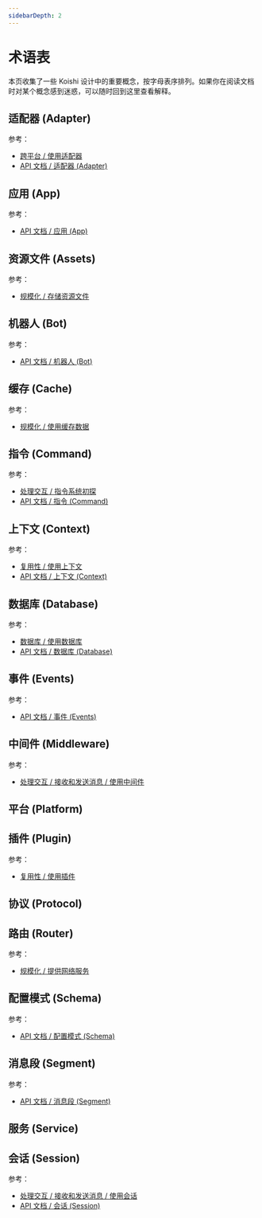 ```yaml
---
sidebarDepth: 2
---
```


# 术语表

本页收集了一些 Koishi 设计中的重要概念，按字母表序排列。如果你在阅读文档时对某个概念感到迷惑，可以随时回到这里查看解释。

## 适配器 (Adapter)

参考：

- [跨平台 / 使用适配器](../adapter/adapter.md)
- [API 文档 / 适配器 (Adapter)](../../api/adapter.md)

## 应用 (App)

参考：

- [API 文档 / 应用 (App)](../../api/app.md)

## 资源文件 (Assets)

参考：

- [规模化 / 存储资源文件](../service/assets.md)

## 机器人 (Bot)

参考：

- [API 文档 / 机器人 (Bot)](../../api/bot.md)

## 缓存 (Cache)

参考：

- [规模化 / 使用缓存数据](../service/cache.md)

## 指令 (Command)

参考：

- [处理交互 / 指令系统初探](../message/command.md)
- [API 文档 / 指令 (Command)](../../api/command.md)

## 上下文 (Context)

参考：

- [复用性 / 使用上下文](../plugin/context.md)
- [API 文档 / 上下文 (Context)](../../api/context.md)

## 数据库 (Database)

参考：

- [数据库 / 使用数据库](../database/database.md)
- [API 文档 / 数据库 (Database)](../../api/database.md)

## 事件 (Events)

参考：

- [API 文档 / 事件 (Events)](../../api/events.md)

## 中间件 (Middleware)

参考：

- [处理交互 / 接收和发送消息 / 使用中间件](../message/message.md#使用中间件)

## 平台 (Platform)

## 插件 (Plugin)

参考：

- [复用性 / 使用插件](../plugin/plugin.md)

## 协议 (Protocol)

## 路由 (Router)

参考：

- [规模化 / 提供网络服务](../service/router.md)

## 配置模式 (Schema)

参考：

- [API 文档 / 配置模式 (Schema)](../../api/schema.md)

## 消息段 (Segment)

参考：

- [API 文档 / 消息段 (Segment)](../../api/segment.md)

## 服务 (Service)

## 会话 (Session)

参考：

- [处理交互 / 接收和发送消息 / 使用会话](../message/message.md#使用会话)
- [API 文档 / 会话 (Session)](../../api/session.md)
